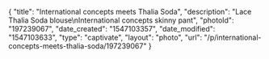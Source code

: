 {
    "title": "International concepts meets Thalia Soda",
    "description": "Lace Thalia Soda blouse\nInternational concepts skinny pant",
    "photoId": "197239067",
    "date_created": "1547103357",
    "date_modified": "1547103633",
    "type": "captivate",
    "layout": "photo",
    "url": "\/p\/international-concepts-meets-thalia-soda\/197239067"
}